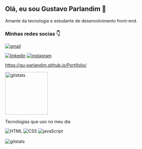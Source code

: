 ## Olá, eu sou  Gustavo Parlandim 👋
<p>Amante da tecnologia e estudante de desenvolvimento front-end.</p>

### Minhas redes socias 👇

[![gmail](https://img.shields.io/badge/Gmail-D14836?style=for-the-badge&logo=gmail&logoColor=white)](<mailto:gustavo.parlandim@gmail.com>)

[![linkedin](https://img.shields.io/badge/LinkedIn-0077B5?style=for-the-badge&logo=linkedin&logoColor=white
)](https://www.linkedin.com/in/gustavoparlandim/)
[![instagram](https://img.shields.io/badge/Instagram-E4405F?style=for-the-badge&logo=instagram&logoColor=white
)](https://www.instagram.com/parlandim_dev/)

https://gu-parlandim.github.io/Portifolio/

<div>
    <img height="140px" src="https://github-readme-stats.vercel.app/api?username=Gu-Parlandim&hide=contribs,prs&show_icons=true&theme=synthwave" alt="gitstats">
</div>

<div>
  <p>Tecnologias que uso no meu dia</p>
  <img src="https://img.shields.io/badge/HTML5-E34F26?style=for-the-badge&logo=html5&logoColor=white" alt="HTML">
  <img src="https://img.shields.io/badge/CSS3-1572B6?style=for-the-badge&logo=css3&logoColor=white" alt="CSS">
  <img src="https://img.shields.io/badge/JavaScript-F7DF1E?style=for-the-badge&logo=javascript&logoColor=black"         alt="javaScript">
</div>

<br>
<img  src="https://github-readme-stats.vercel.app/api/top-langs/?username=Gu-Parlandim&layout=compact" alt="gitstats">




